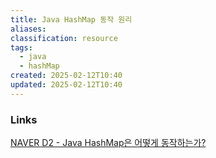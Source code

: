 ```yaml
---
title: Java HashMap 동작 원리
aliases: 
classification: resource
tags:
  - java
  - hashMap
created: 2025-02-12T10:40
updated: 2025-02-12T10:40
---
```


### Links

[NAVER D2 - Java HashMap은 어떻게 동작하는가?](https://d2.naver.com/helloworld/831311)
